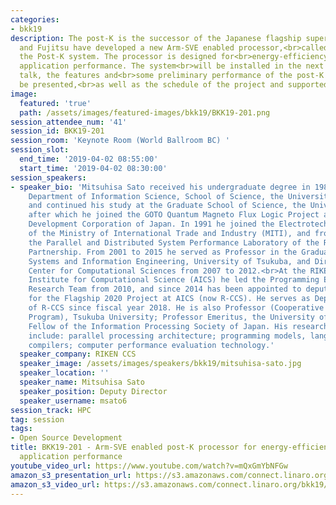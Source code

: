 ```yaml
---
categories:
- bkk19
description: The post-K is the successor of the Japanese flagship supercomputer, K.<br>RIKEN
  and Fujitsu have developed a new Arm-SVE enabled processor,<br>called A64FX, for
  the Post-K system. The processor is designed for<br>energy-efficiency and sustained
  application performance. The system<br>will be installed in the next year. In this
  talk, the features and<br>some preliminary performance of the post-K system will
  be presented,<br>as well as the schedule of the project and supported software.<br><br>
image:
  featured: 'true'
  path: /assets/images/featured-images/bkk19/BKK19-201.png
session_attendee_num: '41'
session_id: BKK19-201
session_room: 'Keynote Room (World Ballroom BC) '
session_slot:
  end_time: '2019-04-02 08:55:00'
  start_time: '2019-04-02 08:30:00'
session_speakers:
- speaker_bio: 'Mitsuhisa Sato received his undergraduate degree in 1982 from the
    Department of Information Science, School of Science, the University of Tokyo,
    and continued his study at the Graduate School of Science, the University of Tokyo,
    after which he joined the GOTO Quantum Magneto Flux Logic Project at the Research
    Development Corporation of Japan. In 1991 he joined the Electrotechnical Laboratory
    of the Ministry of International Trade and Industry (MITI), and from 1996 headed
    the Parallel and Distributed System Performance Laboratory of the Real World Computing
    Partnership. From 2001 to 2015 he served as Professor in the Graduate School of
    Systems and Information Engineering, University of Tsukuba, and Director of the
    Center for Computational Sciences from 2007 to 2012.<br>At the RIKEN Advanced
    Institute for Computational Science (AICS) he led the Programming Environment
    Research Team from 2010, and since 2014 has been appointed to deputy project leader
    for the Flagship 2020 Project at AICS (now R-CCS). He serves as Deputy Director
    of R-CCS since fiscal year 2018. He is also Professor (Cooperative Graduate School
    Program), Tsukuba University; Professor Emeritus, the University of Tsukuba; and
    Fellow of the Information Processing Society of Japan. His research interests
    include: parallel processing architecture; programming models, languages, and
    compilers; computer performance evaluation technology.'
  speaker_company: RIKEN CCS
  speaker_image: /assets/images/speakers/bkk19/mitsuhisa-sato.jpg
  speaker_location: ''
  speaker_name: Mitsuhisa Sato
  speaker_position: Deputy Director
  speaker_username: msato6
session_track: HPC
tag: session
tags:
- Open Source Development
title: BKK19-201 - Arm-SVE enabled post-K processor for energy-efficiency and sustained
  application performance
youtube_video_url: https://www.youtube.com/watch?v=mQxGmYbNFGw
amazon_s3_presentation_url: https://s3.amazonaws.com/connect.linaro.org/bkk19/presentations/bkk19-201.pdf
amazon_s3_video_url: https://s3.amazonaws.com/connect.linaro.org/bkk19/videos/bkk19-201.mp4
---
```

